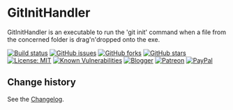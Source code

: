 GitInitHandler
===============

GitInitHandler is an executable to run the 'git init' command when a file from the concerned folder is drag'n'dropped onto the exe.

[![Build status](https://ci.appveyor.com/api/projects/status/qxlolyonkcf53ouj?svg=true)](https://ci.appveyor.com/project/SeppPenner/gitinithandler)
[![GitHub issues](https://img.shields.io/github/issues/SeppPenner/GitInitHandler.svg)](https://github.com/SeppPenner/GitInitHandler/issues)
[![GitHub forks](https://img.shields.io/github/forks/SeppPenner/GitInitHandler.svg)](https://github.com/SeppPenner/GitInitHandler/network)
[![GitHub stars](https://img.shields.io/github/stars/SeppPenner/GitInitHandler.svg)](https://github.com/SeppPenner/GitInitHandler/stargazers)
[![License: MIT](https://img.shields.io/badge/License-MIT-blue.svg)](https://raw.githubusercontent.com/SeppPenner/GitInitHandler/master/License.txt)
[![Known Vulnerabilities](https://snyk.io/test/github/SeppPenner/GitInitHandler/badge.svg)](https://snyk.io/test/github/SeppPenner/GitInitHandler)
[![Blogger](https://img.shields.io/badge/Follow_me_on-blogger-orange)](https://franzhuber23.blogspot.de/)
[![Patreon](https://img.shields.io/badge/Patreon-F96854?logo=patreon&logoColor=white)](https://patreon.com/SeppPennerOpenSourceDevelopment)
[![PayPal](https://img.shields.io/badge/PayPal-00457C?logo=paypal&logoColor=white)](https://paypal.me/th070795)

Change history
--------------

See the [Changelog](https://github.com/SeppPenner/GitInitHandler/blob/master/Changelog.md).